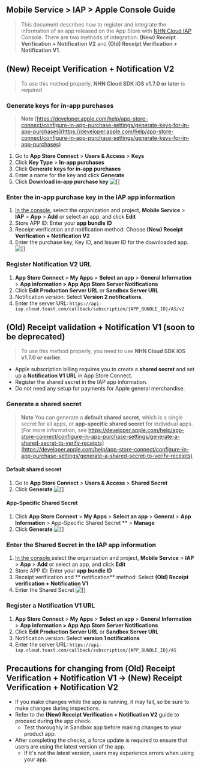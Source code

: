 ## Mobile Service > IAP > Apple Console Guide

> This document describes how to register and integrate the information of an app released on the App Store with [NHN Cloud IAP](https://docs.nhncloud.com/ko/Mobile%20Service/IAP/ko/Overview/) Console.
There are two methods of integration: **(New) Receipt Verification + Notification V2** and **(Old) Receipt Verification + Notification V1**.

## (New) Receipt Verification + Notification V2
> To use this method properly, **NHN Cloud SDK iOS v1.7.0 or later** is required.

### Generate keys for in-app purchases
> **Note**
[https://developer.apple.com/help/app-store-connect/configure-in-app-purchase-settings/generate-keys-for-in-app-purchases](https://developer.apple.com/help/app-store-connect/configure-in-app-purchase-settings/generate-keys-for-in-app-purchases)

1. Go to **App Store Connect** > **Users & Access** > **Keys** 
2. Click **Key Type** > **In-app purchases** 
3. Click **Generate keys for in-app purchases** 
4. Enter a name for the key and click **Generate** 
5. Click **Download in-app purchase key** 
![[]](http://static.toastoven.net/prod_iap/iap-console-apple-in-app-purchase-key.png)

### Enter the in-app purchase key in the IAP app information
1. [In the console,](https://console.nhncloud.com) select the organization and project, **Mobile Service** > **IAP** > **App** > **Add** or select an app, and click **Edit**
2. Store APP ID: Enter your **app bundle ID** 
3. Receipt verification and notification method: Choose **(New) Receipt Verification + Notification V2** 
4. Enter the purchase key, Key ID, and Issuer ID for the downloaded app.
![[]](http://static.toastoven.net/prod_iap/iap-console-apple-edit-v2.png)

### Register Notification V2 URL
1. **App Store Connect** > **My Apps** > **Select an app** > **General Information** > **App information > App** **App Store Server Notifications**
2. Click **Edit Production Server URL** or **Sandbox Server URL** 
3. Notification version: Select **Version 2 notifications**.
4. Enter the server URL: `https://api-iap.cloud.toast.com/callback/subscription/{APP_BUNDLE_ID}/AS/v2` 


## (Old) Receipt validation + Notification V1 (soon to be deprecated)
> To use this method properly, you need to use **NHN Cloud SDK iOS v1.7.0 or earlier**.

- Apple subscription billing requires you to create a **shared secret** and set up a **Notification V1 URL** in App Store Connect.
- Register the shared secret in the IAP app information.
- Do not need any setup for payments for Apple general merchandise.

### Generate a shared secret
> **Note**
You can generate a **default shared secret**, which is a single secret for all apps, or **app-specific shared secret** for individual apps.
[For more information, see https://developer.apple.com/help/app-store-connect/configure-in-app-purchase-settings/generate-a-shared-secret-to-verify-receipts](https://developer.apple.com/help/app-store-connect/configure-in-app-purchase-settings/generate-a-shared-secret-to-verify-receipts)

#### Default shared secret
1. Go to **App Store Connect** > **Users & Access** > **Shared Secret**
2. Click **Generate** 
![[]](http://static.toastoven.net/prod_iap/iap-console-apple-primary-shared-secret.png)

#### App-Specific Shared Secret
1. Click **App Store Connect** > **My Apps** > **Select an app** > **General** > **App Information** > App-Specific Shared Secret ** > **Manage** 
2. Click **Generate** 
![[]](http://static.toastoven.net/prod_iap/iap-console-apple-app-specific-shared-secret.png)

### Enter the Shared Secret in the IAP app information
1. [In the console,](https://console.nhncloud.com)select the organization and project, **Mobile Service** > **IAP** > **App** > **Add** or select an app, and click **Edit**
2. Store APP ID: Enter your **app bundle ID** 
3. Receipt verification and ** notification** method: Select **(Old) Receipt verification + Notification V1**
4. Enter the Shared Secret
![[]](http://static.toastoven.net/prod_iap/iap-console-apple-edit-v1.png)

### Register a Notification V1 URL
1. **App Store Connect** > **My Apps** > **Select an app** > **General Information** > **App information > App** **App Store Server Notifications**
2. Click **Edit Production Server URL** or **Sandbox Server URL** 
3. Notification version: Select **version 1 notifications**
4. Enter the server URL: `https://api-iap.cloud.toast.com/callback/subscription/{APP_BUNDLE_ID}/AS`


## Precautions for changing from (Old) Receipt Verification + Notification V1 → (New) Receipt Verification + Notification V2
- If you make changes while the app is running, it may fail, so be sure to make changes during inspections.
- Refer to the **(New) Receipt Verification + Notification V2** guide to proceed during the app check.
    - Test thoroughly in Sandbox app before making changes to your product app.
- After completing the checks, a force update is required to ensure that users are using the latest version of the app.
    - If it's not the latest version, users may experience errors when using your app.
